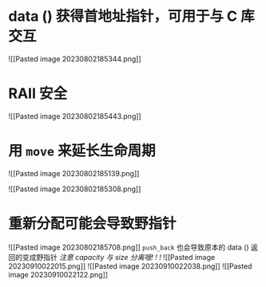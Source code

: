 
# data () 获得首地址指针，可用于与 C 库交互
![[Pasted image 20230802185344.png]]

# RAII 安全
![[Pasted image 20230802185443.png]]
# 用 `move` 来延长生命周期
![[Pasted image 20230802185139.png]]

![[Pasted image 20230802185308.png]]

# 重新分配可能会导致野指针
![[Pasted image 20230802185708.png]]
`push_back` 也会导致原本的 data () 返回的变成野指针
*注意 capacity 与 size 分离哦! ! !*
![[Pasted image 20230910022015.png]]
![[Pasted image 20230910022038.png]]
![[Pasted image 20230910022122.png]]